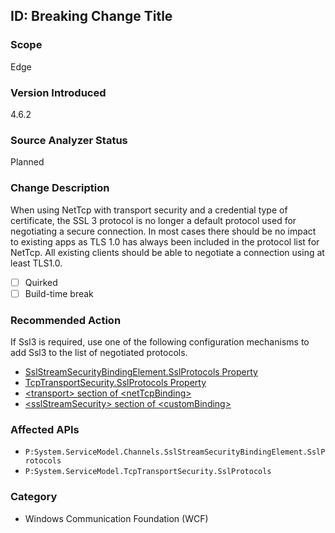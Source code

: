 ## ID: Breaking Change Title

### Scope
Edge

### Version Introduced
4.6.2

### Source Analyzer Status
Planned

### Change Description
When using NetTcp with transport security and a credential type of certificate, the SSL 3 protocol is no longer a default protocol used for negotiating a secure connection. In most cases there should be no impact to existing apps as TLS 1.0 has always been included in the protocol list for NetTcp. All existing clients should be able to negotiate a connection using at least TLS1.0. 

- [ ] Quirked
- [ ] Build-time break

### Recommended Action
If Ssl3 is required, use one of the following configuration mechanisms to add Ssl3 to the list of negotiated protocols.

* [SslStreamSecurityBindingElement.SslProtocols Property](https://msdn.microsoft.com/en-us/library/system.servicemodel.channels.sslstreamsecuritybindingelement.sslprotocols%28v=vs.110%29.aspx)  
* [TcpTransportSecurity.SslProtocols Property](https://msdn.microsoft.com/en-us/library/system.servicemodel.tcptransportsecurity.sslprotocols%28v=vs.110%29.aspx)  
* [\<transport\> section of \<netTcpBinding\>](https://msdn.microsoft.com/en-us/library/ms731331%28v=vs.110%29.aspx)  
* [\<sslStreamSecurity\> section of \<customBinding\>](https://msdn.microsoft.com/en-us/library/ms731328%28v=vs.110%29.aspx)


### Affected APIs
* `P:System.ServiceModel.Channels.SslStreamSecurityBindingElement.SslProtocols`
* `P:System.ServiceModel.TcpTransportSecurity.SslProtocols`


### Category
* Windows Communication Foundation (WCF)